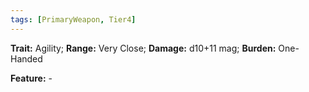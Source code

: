```yaml
---
tags: [PrimaryWeapon, Tier4]
---
```

**Trait:** Agility; **Range:** Very Close; **Damage:** d10+11 mag; **Burden:** One-Handed

**Feature:** -
